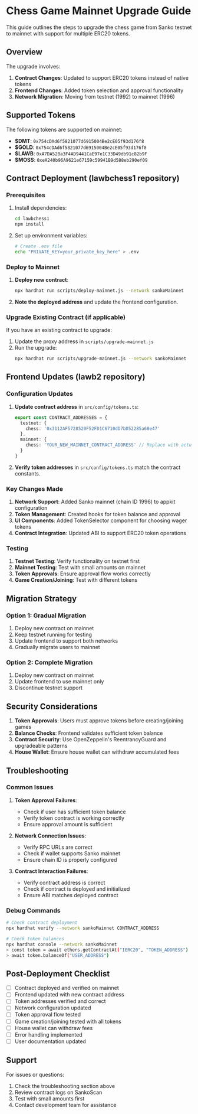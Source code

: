 # Chess Game Mainnet Upgrade Guide

This guide outlines the steps to upgrade the chess game from Sanko testnet to mainnet with support for multiple ERC20 tokens.

## Overview

The upgrade involves:
1. **Contract Changes**: Updated to support ERC20 tokens instead of native tokens
2. **Frontend Changes**: Added token selection and approval functionality
3. **Network Migration**: Moving from testnet (1992) to mainnet (1996)

## Supported Tokens

The following tokens are supported on mainnet:
- **$DMT**: `0x754cDAd6f5821077d6915004Be2cE05f93d176f8`
- **$GOLD**: `0x754cDAd6f5821077d6915004Be2cE05f93d176f8`
- **$LAWB**: `0xA7DA528a3F4AD9441CaE97e1C33D49db91c82b9F`
- **$MOSS**: `0xeA240b96A9621e67159c59941B9d588eb290ef09`

## Contract Deployment (lawbchess1 repository)

### Prerequisites
1. Install dependencies:
   ```bash
   cd lawbchess1
   npm install
   ```

2. Set up environment variables:
   ```bash
   # Create .env file
   echo "PRIVATE_KEY=your_private_key_here" > .env
   ```

### Deploy to Mainnet

1. **Deploy new contract**:
   ```bash
   npx hardhat run scripts/deploy-mainnet.js --network sankoMainnet
   ```

2. **Note the deployed address** and update the frontend configuration.

### Upgrade Existing Contract (if applicable)

If you have an existing contract to upgrade:

1. Update the proxy address in `scripts/upgrade-mainnet.js`
2. Run the upgrade:
   ```bash
   npx hardhat run scripts/upgrade-mainnet.js --network sankoMainnet
   ```

## Frontend Updates (lawb2 repository)

### Configuration Updates

1. **Update contract address** in `src/config/tokens.ts`:
   ```typescript
   export const CONTRACT_ADDRESSES = {
     testnet: {
       chess: '0x3112AF5728520F52FD1C6710dD7bD52285a68e47'
     },
     mainnet: {
       chess: 'YOUR_NEW_MAINNET_CONTRACT_ADDRESS' // Replace with actual address
     }
   }
   ```

2. **Verify token addresses** in `src/config/tokens.ts` match the contract constants.

### Key Changes Made

1. **Network Support**: Added Sanko mainnet (chain ID 1996) to appkit configuration
2. **Token Management**: Created hooks for token balance and approval
3. **UI Components**: Added TokenSelector component for choosing wager tokens
4. **Contract Integration**: Updated ABI to support ERC20 token operations

### Testing

1. **Testnet Testing**: Verify functionality on testnet first
2. **Mainnet Testing**: Test with small amounts on mainnet
3. **Token Approvals**: Ensure approval flow works correctly
4. **Game Creation/Joining**: Test with different tokens

## Migration Strategy

### Option 1: Gradual Migration
1. Deploy new contract on mainnet
2. Keep testnet running for testing
3. Update frontend to support both networks
4. Gradually migrate users to mainnet

### Option 2: Complete Migration
1. Deploy new contract on mainnet
2. Update frontend to use mainnet only
3. Discontinue testnet support

## Security Considerations

1. **Token Approvals**: Users must approve tokens before creating/joining games
2. **Balance Checks**: Frontend validates sufficient token balance
3. **Contract Security**: Use OpenZeppelin's ReentrancyGuard and upgradeable patterns
4. **House Wallet**: Ensure house wallet can withdraw accumulated fees

## Troubleshooting

### Common Issues

1. **Token Approval Failures**:
   - Check if user has sufficient token balance
   - Verify token contract is working correctly
   - Ensure approval amount is sufficient

2. **Network Connection Issues**:
   - Verify RPC URLs are correct
   - Check if wallet supports Sanko mainnet
   - Ensure chain ID is properly configured

3. **Contract Interaction Failures**:
   - Verify contract address is correct
   - Check if contract is deployed and initialized
   - Ensure ABI matches deployed contract

### Debug Commands

```bash
# Check contract deployment
npx hardhat verify --network sankoMainnet CONTRACT_ADDRESS

# Check token balances
npx hardhat console --network sankoMainnet
> const token = await ethers.getContractAt("IERC20", "TOKEN_ADDRESS")
> await token.balanceOf("USER_ADDRESS")
```

## Post-Deployment Checklist

- [ ] Contract deployed and verified on mainnet
- [ ] Frontend updated with new contract address
- [ ] Token addresses verified and correct
- [ ] Network configuration updated
- [ ] Token approval flow tested
- [ ] Game creation/joining tested with all tokens
- [ ] House wallet can withdraw fees
- [ ] Error handling implemented
- [ ] User documentation updated

## Support

For issues or questions:
1. Check the troubleshooting section above
2. Review contract logs on SankoScan
3. Test with small amounts first
4. Contact development team for assistance 